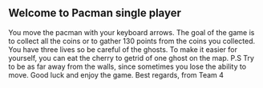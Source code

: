 ## Welcome to Pacman single player

You move the pacman with your keyboard arrows. The goal of the game is to collect all the coins or to gather 130 points from the coins you collected. You have three lives so be careful of the ghosts. To make it easier for yourself, you can eat the cherry to getrid of one ghost on the map. P.S Try to be as far away from the walls, since sometimes you lose the ability to move. Good luck and enjoy the game. Best regards, from Team 4
